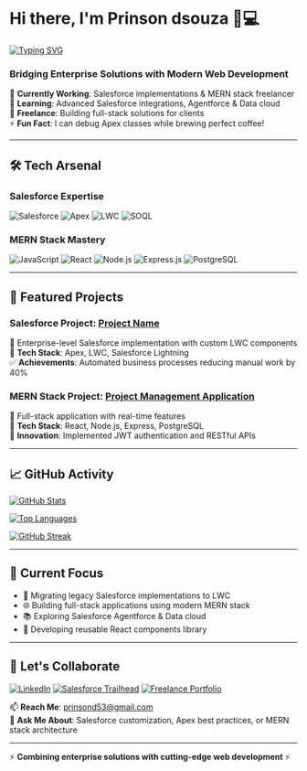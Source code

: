 # Hi there, I'm Prinson dsouza 👨💻

[![Typing SVG](https://readme-typing-svg.herokuapp.com?font=Fira+Code&pause=1000&color=00A1E6&width=435&lines=Salesforce+Developer;MERN+Stack+Developer;Full-Stack+Problem+Solver;Cloud+Solutions+Enthusiast)](https://git.io/typing-svg)

### Bridging Enterprise Solutions with Modern Web Development

🔭 **Currently Working**: Salesforce implementations & MERN stack freelancer  
🌱 **Learning**: Advanced Salesforce integrations, Agentforce & Data cloud  
💼 **Freelance**: Building full-stack solutions for clients  
⚡ **Fun Fact**: I can debug Apex classes while brewing perfect coffee!

---

## 🛠️ Tech Arsenal

### **Salesforce Expertise**
![Salesforce](https://img.shields.io/badge/Salesforce-00A1E0?style=flat&logo=salesforce&logoColor=white)
![Apex](https://img.shields.io/badge/Apex-%2300A1E0.svg?style=flat&logo=salesforce&logoColor=white)
![LWC](https://img.shields.io/badge/LWC-00A1E0?style=flat&logo=webcomponents.org&logoColor=white)
![SOQL](https://img.shields.io/badge/SOQL-FF6A00?style=flat&logo=sql&logoColor=white)

### **MERN Stack Mastery**
![JavaScript](https://img.shields.io/badge/-JavaScript-F7DF1E?style=flat&logo=javascript&logoColor=black)
![React](https://img.shields.io/badge/-React-61DAFB?style=flat&logo=react&logoColor=black)
![Node.js](https://img.shields.io/badge/-Node.js-339933?style=flat&logo=node.js&logoColor=white)
![Express.js](https://img.shields.io/badge/-Express.js-000000?style=flat&logo=express&logoColor=white)
![PostgreSQL](https://img.shields.io/badge/-PostgreSQL-4169E1?style=flat&logo=postgresql&logoColor=white)

---

## 🚀 Featured Projects

### Salesforce Project: [Project Name](https://github.com/yourusername/salesforce-project)
📌 Enterprise-level Salesforce implementation with custom LWC components  
🔧 **Tech Stack**: Apex, LWC, Salesforce Lightning  
✅ **Achievements**: Automated business processes reducing manual work by 40%

### MERN Stack Project: [Project Management Application ](https://github.com/prinson001/Project-Management)
📌 Full-stack application with real-time features  
🔧 **Tech Stack**: React, Node.js, Express, PostgreSQL  
🚀 **Innovation**: Implemented JWT authentication and RESTful APIs

---

## 📈 GitHub Activity

[![GitHub Stats](https://github-readme-stats.vercel.app/api?username=yourusername&show_icons=true&theme=dark&hide_title=true)](https://github.com/prinson001)

[![Top Languages](https://github-readme-stats.vercel.app/api/top-langs/?username=yourusername&layout=compact&theme=dark&hide=html,css)](https://github.com/prinson001)

[![GitHub Streak](https://streak-stats.demolab.com/?user=prinson001&theme=dark)](https://git.io/streak-stats)

---

## 🎯 Current Focus
- 🔄 Migrating legacy Salesforce implementations to LWC
- 🌐 Building full-stack applications using modern MERN stack
- 📚 Exploring Salesforce Agentforce & Data cloud
- 🚀 Developing reusable React components library

---

## 🤝 Let's Collaborate

[![LinkedIn](https://img.shields.io/badge/LinkedIn-0077B5?style=flat&logo=linkedin&logoColor=white)](https://linkedin.com/in/prinsondsouza)
[![Salesforce Trailhead](https://img.shields.io/badge/Trailhead-00A1E0?style=flat&logo=salesforce&logoColor=white)](https://trailblazer.me/id/prinsondsouza)
[![Freelance Portfolio](https://img.shields.io/badge/Portfolio-%23000000.svg?style=flat&logo=react&logoColor=white)](https://yourportfolio.com)

📫 **Reach Me**: prinsond53@gmail.com  
💬 **Ask Me About**: Salesforce customization, Apex best practices, or MERN stack architecture

---

⚡ **Combining enterprise solutions with cutting-edge web development** ⚡
